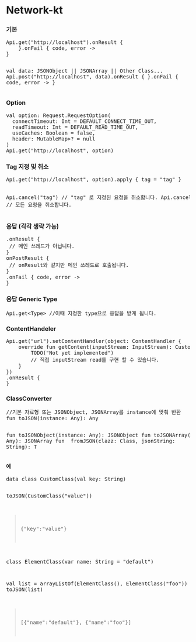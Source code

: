 # Network-kt

<h3>기본</h3>
<pre>
Api.get<CustomResponse>("http://localhost").onResult {
    }.onFail { code, error ->
}

val data: JSONObject || JSONArray || Other Class...
Api.post<CustomResponse>("http://localhost", data).onResult {
}.onFail { code, error ->
}
</pre>
<h3>Option</h3>
<pre>
val option: Request.RequestOption(
  connectTimeout: Int = DEFAULT_CONNECT_TIME_OUT,
  readTimeout: Int = DEFAULT_READ_TIME_OUT,
  useCaches: Boolean = false,
  header: MutableMap<String, MutableList<String>>? = null
)
Api.get<CustomResponse>("http://localhost", option)
</pre>

<h3>Tag 지정 및 취소</h3>
<pre>
Api.get<CustomResponse>("http://localhost", option).apply { tag = "tag" }

Api.cancel("tag") // "tag" 로 지정된 요청을 취소합니다.
Api.cancel() // 모든 요청을 취소합니다.
</pre>

<h3>응답 (각각 생략 가능)</h3>
<pre>
.onResult {
 // 메인 쓰레드가 아닙니다.
}
onPostResult {
 // onResult와 같지만 메인 쓰레드로 호출됩니다.
}
.onFail { code, error ->
}
</pre>

<h3>응답 Generic Type</h3>
<pre>
Api.get&lt;Type> //이때 지정한 type으로 응답을 받게 됩니다.
</pre>

<h3>ContentHandeler</h3>
<pre>
Api.get<CustomResponse>("url").setContentHandler(object: ContentHandler<CustomResponse> {
    override fun getContent(inputStream: InputStream): CustomResponse {
        TODO("Not yet implemented")
        // 직접 inputStream read를 구현 할 수 있습니다.
    }
})
.onResult {
}
</pre>

<h3>ClassConverter</h3>
<pre>
//기본 자료형 또는 JSONObject, JSONArray를 instance에 맞춰 반환
fun toJSON(instance: Any): Any

fun toJSONObject(instance: Any): JSONObject
fun toJSONArray(instance: Any): JSONArray
fun <T : Any> fromJSON(clazz: Class<T>, jsonString: String): T
</pre>

<h4>예</h4>
<pre>
data class CustomClass(val key: String) 

toJSON(CustomClass("value"))
> {"key":"value"}

class ElementClass(var name: String = "default")

val list = arrayListOf(ElementClass(), ElementClass("foo"))
toJSON(list)
> [{"name":"default"}, {"name":"foo"}]
</pre>
